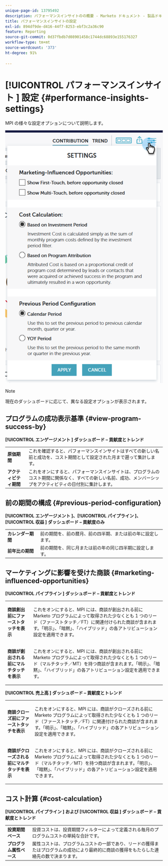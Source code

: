 ```yaml
---
unique-page-id: 13795492
description: パフォーマンスインサイトのの概要 - Marketo ドキュメント - 製品ドキュメント
title: パフォーマンスインサイトの設定
exl-id: 894df9de-d416-44f7-8253-ebf3c2a36c90
feature: Reporting
source-git-commit: 0d37fbdb7d08901458c1744dc68893e155176327
workflow-type: tm+mt
source-wordcount: '373'
ht-degree: 91%

---
```


# [!UICONTROL  パフォーマンスインサイト ] 設定 {#performance-insights-settings}

MPI の様々な設定オプションについて説明します。

![](assets/1-3.png)

>[!NOTE]
>
>現在のダッシュボードに応じて、異なる設定オプションが表示されます。

## プログラムの成功表示基準 {#view-program-success-by}

**[!UICONTROL エンゲージメント ] ダッシュボード – 貢献度とトレンド**

<table> 
 <tbody> 
  <tr> 
   <td><strong>原価期間</strong></td> 
   <td>これを確認すると、パフォーマンスインサイトはすべての新しい名前と成功を、コスト期間として設定された月まで遡って集計します。</td> 
  </tr> 
  <tr> 
   <td><strong>アクティビティ期間</strong></td> 
   <td>これをオンにすると、パフォーマンスインサイトは、プログラムのコスト期間に関係なく、すべての新しい名前、成功、メンバーシップをアクティビティの日付別に集計します。</td> 
  </tr> 
 </tbody> 
</table>

## 前の期間の構成 {#previous-period-configuration}

**[!UICONTROL エンゲージメント ]、[!UICONTROL  パイプライン ]、[!UICONTROL  収益 ] ダッシュボード – 貢献度のみ**

<table> 
 <tbody> 
  <tr> 
   <td><strong>カレンダー期間</strong></td> 
   <td>前の期間を、前の暦月、前の四半期、または前の年に設定します。</td> 
  </tr> 
  <tr> 
   <td><strong>前年比の期間</strong></td> 
   <td>前の期間を、同じ月または前の年の同じ四半期に設定します。</td> 
  </tr> 
 </tbody> 
</table>

## マーケティングに影響を受けた商談 {#marketing-influenced-opportunities}

**[!UICONTROL パイプライン ] ダッシュボード – 貢献度とトレンド**

<table> 
 <tbody> 
  <tr> 
   <td><strong>商談創出前にファーストタッチを表示</strong></td> 
   <td><p>これをオンにすると、MPI には、商談が創出される前に Marketo プログラムによって取得された少なくとも 1 つのリード（ファーストタッチ／FT）に関連付けられた商談が含まれます。「明示」、「暗黙」、「ハイブリッド」の各アトリビューション設定を適用できます。</p></td> 
  </tr> 
  <tr> 
   <td><strong>商談が創出される前にマルチタッチを表示</strong></td> 
   <td><p>これをオンにすると、MPI には、商談が創出される前に Marketo プログラムによって取得された少なくとも 1 つのリード（マルチタッチ／MT）を持つ商談が含まれます。「明示」、「暗黙」、「ハイブリッド」の各アトリビューション設定を適用できます。</p></td> 
  </tr> 
 </tbody> 
</table>

**[!UICONTROL 売上高 ] ダッシュボード – 貢献度とトレンド**

<table> 
 <tbody> 
  <tr> 
   <td><strong>商談クローズ前にファーストタッチを表示</strong></td> 
   <td><p>これをオンにすると、MPI には、商談がクローズされる前に Marketo プログラムによって取得された少なくとも 1 つのリード（ファーストタッチ／FT）に関連付けられた商談が含まれます。「明示」、「暗黙」、「ハイブリッド」の各アトリビューション設定を適用できます。</p></td> 
  </tr> 
  <tr> 
   <td><strong>商談がクローズされる前にマルチタッチを表示</strong></td> 
   <td><p>これをオンにすると、MPI には、商談がクローズされる前に Marketo プログラムによって取得された少なくとも 1 つのリード（マルチタッチ／MT）を持つ商談が含まれます。「明示」、「暗黙」、「ハイブリッド」の各アトリビューション設定を適用できます。</p></td> 
  </tr> 
 </tbody> 
</table>

## コスト計算 {#cost-calculation}

**[!UICONTROL パイプライン ] および [!UICONTROL  収益 ] ダッシュボード – 貢献度とトレンド**

<table> 
 <tbody> 
  <tr> 
   <td><strong>投資期間ベース</strong></td> 
   <td>投資コストは、投資期間フィルターによって定義される毎月のプログラムコストの単純な合計です。</td> 
  </tr> 
  <tr> 
   <td><strong>プログラム属性ベース</strong></td> 
   <td>属性コストは、プログラムコストの一部であり、リードの獲得またはプログラムの成功により最終的に商談の獲得をもたらした連絡先の数で決まります。</td> 
  </tr> 
 </tbody> 
</table>
